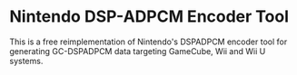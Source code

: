# Nintendo DSP-ADPCM Encoder Tool

This is a free reimplementation of Nintendo's DSPADPCM encoder tool
for generating GC-DSPADPCM data targeting GameCube, Wii and Wii U
systems.
